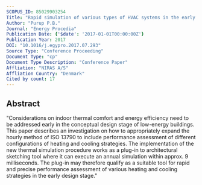 ```yaml
---
SCOPUS_ID: 85029903254
Title: "Rapid simulation of various types of HVAC systems in the early design stage"
Author: "Purup P.B."
Journal: "Energy Procedia"
Publication Date: {'$date': '2017-01-01T00:00:00Z'}
Publication Year: 2017
DOI: "10.1016/j.egypro.2017.07.293"
Source Type: "Conference Proceeding"
Document Type: "cp"
Document Type Description: "Conference Paper"
Affliation: "NIRAS A/S"
Affliation Country: "Denmark"
Cited by count: 17
---
```


## Abstract
"Considerations on indoor thermal comfort and energy efficiency need to be addressed early in the conceptual design stage of low-energy buildings. This paper describes an investigation on how to appropriately expand the hourly method of ISO 13790 to include performance assessment of different configurations of heating and cooling strategies. The implementation of the new thermal simulation procedure works as a plug-in to architectural sketching tool where it can execute an annual simulation within approx. 9 milliseconds. The plug-in may therefore qualify as a suitable tool for rapid and precise performance assessment of various heating and cooling strategies in the early design stage."
